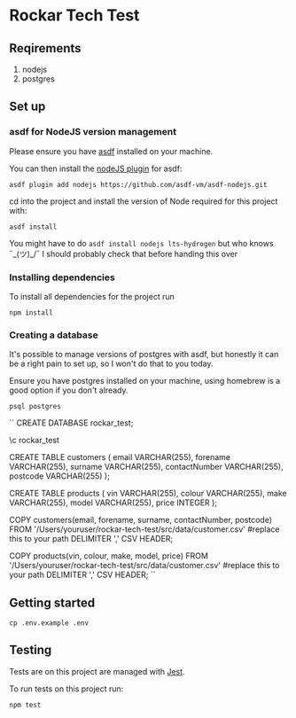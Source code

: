 # Rockar Tech Test

## Reqirements

1. nodejs
2. postgres

## Set up

### asdf for NodeJS version management

Please ensure you have [asdf](https://asdf-vm.com/) installed on your machine. 

You can then install the [nodeJS plugin](https://github.com/asdf-vm/asdf-nodejs) for asdf:

``asdf plugin add nodejs https://github.com/asdf-vm/asdf-nodejs.git``

cd into the project and install the version of Node required for this project with:

``asdf install``

You might have to do ```asdf install nodejs lts-hydrogen``` but who knows ¯\_(ツ)_/¯
I should probably check that before handing this over

### Installing dependencies

To install all dependencies for the project run

``npm install``

### Creating a database

It's possible to manage versions of postgres with asdf, but honestly it can be a right pain to set up, so I won't do that to you today.

Ensure you have postgres installed on your machine, using homebrew is a good option if you don't already.

``psql postgres``

``
CREATE DATABASE rockar_test;

\c rockar_test

CREATE TABLE customers (
    email VARCHAR(255),
    forename VARCHAR(255),
    surname VARCHAR(255),
    contactNumber VARCHAR(255),
    postcode VARCHAR(255)
);

CREATE TABLE products (
    vin VARCHAR(255),
    colour VARCHAR(255),
    make VARCHAR(255),
    model VARCHAR(255),
    price INTEGER
);

COPY customers(email, forename, surname, contactNumber, postcode)
FROM '/Users/youruser/rockar-tech-test/src/data/customer.csv' #replace this to your path
DELIMITER ','
CSV HEADER;

COPY products(vin, colour, make, model, price)
FROM '/Users/youruser/rockar-tech-test/src/data/customer.csv' #replace this to your path
DELIMITER ','
CSV HEADER;
``

## Getting started

``cp .env.example .env``

## Testing

Tests are on this project are managed with [Jest](https://jestjs.io/).

To run tests on this project run:

``npm test``